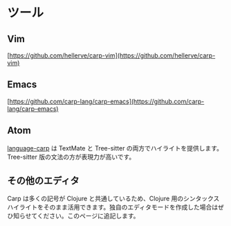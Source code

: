# ツール

## Vim
[https://github.com/hellerve/carp-vim](https://github.com/hellerve/carp-vim)

## Emacs
[https://github.com/carp-lang/carp-emacs](https://github.com/carp-lang/carp-emacs)

## Atom
[language-carp](https://atom.io/packages/language-carp) は TextMate と Tree-sitter の両方でハイライトを提供します。Tree-sitter 版の文法の方が表現力が高いです。

## その他のエディタ
Carp は多くの記号が Clojure と共通しているため、Clojure 用のシンタックスハイライトをそのまま活用できます。独自のエディタモードを作成した場合はぜひ知らせてください。このページに追記します。
